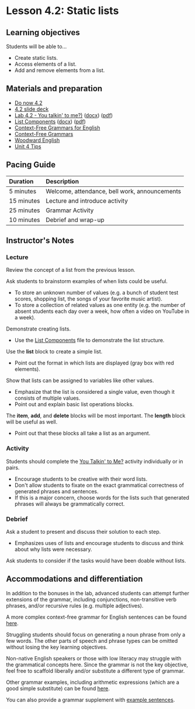 # Lesson 4.2: Static lists

## Learning objectives

Students will be able to...

* Create static lists.
* Access elements of a list.
* Add and remove elements from a list.

## Materials and preparation

* [Do now 4.2](do_now_42.md)
* [4.2 slide deck](https://github.com/TEALSK12/introduction-to-computer-science/raw/master/slidedecks/TEALS%20SNAP%204.2.pptx)
* [Lab 4.2 - You talkin' to me?)](lab_42.md) ([docx](https://github.com/TEALSK12/introduction-to-computer-science/raw/master/Unit%204%20Word/Lab%204.2%20You%20Talkin%20To%20Me.docx)) ([pdf](https://github.com/TEALSK12/introduction-to-computer-science/raw/master/Unit%204%20PDF/Lab%204.2%20You%20Talkin%20To%20Me.pdf))
* [List Components](https://github.com/TEALSK12/introduction-to-computer-science/blob/master/Unit%204%20Word/SNAP%20Lists%20Components.docx?raw=true) ([docx](https://github.com/TEALSK12/introduction-to-computer-science/blob/master/Unit%204%20Word/SNAP%20Lists%20Components.docx?raw=true)) ([pdf](https://github.com/TEALSK12/introduction-to-computer-science/raw/master/Unit%204%20PDF/SNAP%20Lists%20Components.pdf))
* [Context-Free Grammars for English](http://www.cs.uccs.edu/~jkalita/work/cs589/2013/12Grammars.pdf)
* [Context-Free Grammars](https://www.cs.rochester.edu/~nelson/courses/csc_173/grammars/cfg.html)
* [Woodward English](https://www.woodwardenglish.com/wp-content/uploads/2018/01/parts-of-speech-english.jpg)
* [Unit 4 Tips](unit_4_tips.md)

## Pacing Guide

| Duration   | Description                                   |
| :---------- | :--------------------------------------------- |
| 5 minutes  | Welcome, attendance, bell work, announcements |
| 15 minutes | Lecture and introduce activity                |
| 25 minutes | Grammar Activity                              |
| 10 minutes | Debrief and wrap-up                           |

## Instructor's Notes

### Lecture

Review the concept of a list from the previous lesson.

Ask students to brainstorm examples of when lists could be useful.

* To store an unknown number of values (e.g. a bunch of student test scores, shopping list, the songs of your favorite music artist).
* To store a collection of related values as one entity (e.g. the number of absent students each day over a week, how often a video on YouTube in a week).

Demonstrate creating lists.

* Use the [List Components](https://github.com/TEALSK12/introduction-to-computer-science/blob/master/Unit%204%20Word/SNAP%20Lists%20Components.docx?raw=true) file to demonstrate the list structure.
  
Use the **list** block to create a simple list.

* Point out the format in which lists are displayed (gray box with red elements).

Show that lists can be assigned to variables like other values.

* Emphasize that the list is considered a single value, even though it consists of multiple values.
* Point out and explain basic list operations blocks.

The **item**, **add**, and **delete** blocks will be most important.  The **length** block will be useful as well.

* Point out that these blocks all take a list as an argument.

### Activity

Students should complete the [You Talkin' to Me?](lab_42.md) activity individually or in pairs.

* Encourage students to be creative with their word lists.
* Don't allow students to fixate on the exact grammatical correctness of generated phrases and sentences.
* If this is a major concern, choose words for the lists such that generated phrases will always be grammatically correct.

### Debrief

Ask a student to present and discuss their solution to each step.

* Emphasizes uses of lists and encourage students to discuss and think about why lists were necessary.

Ask students to consider if the tasks would have been doable without lists.

## Accommodations and differentiation

In addition to the bonuses in the lab, advanced students can attempt further extensions of the grammar, including conjunctions, non-transitive verb phrases, and/or recursive rules (e.g. multiple adjectives).  

A more complex context-free grammar for English sentences can be found [here](http://www.cs.uccs.edu/~jkalita/work/cs589/2013/12Grammars.pdf).

Struggling students should focus on generating a noun phrase from only a few words. The other parts of speech and phrase types can be omitted without losing the key learning objectives.

Non-native English speakers or those with low literacy may struggle with the grammatical concepts here.  Since the grammar is not the key objective, feel free to scaffold liberally and/or substitute a different type of grammar.

Other grammar examples, including arithmetic expressions (which are a good simple substitute) can be found [here](https://www.cs.rochester.edu/~nelson/courses/csc_173/grammars/cfg.html).

You can also provide a grammar supplement with [example sentences](https://www.woodwardenglish.com/wp-content/uploads/2018/01/parts-of-speech-english.jpg).
